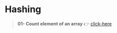 # Hashing

> **01- Count element of an array** 👉 [click-here](./01.%20count%20element%20of%20an%20array.js)

